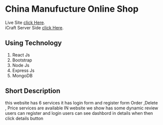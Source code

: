 # China Manufucture Online Shop

Live Site [click Here](https://china-manufucture.web.app/).
</br>
iCraft Server Side [click Here]().

## Using Technology 
1. React Js
2. Bootstrap
3. Node Js
4. Express Js
5. MongoDB

## Short Description 
this website has 6 services
it has login form and register form
Order ,Delete , Price services are available
IN website we show has some dynamic review
users can register and login
users can see dashbord in details when then click details button